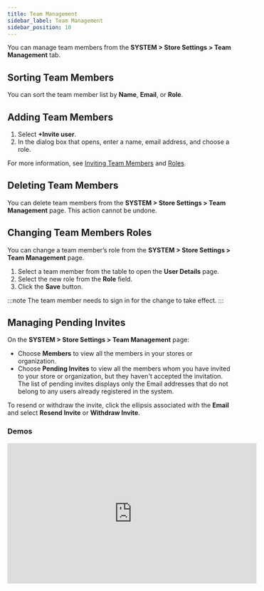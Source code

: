 ```yaml
---
title: Team Management
sidebar_label: Team Management
sidebar_position: 10
---
```


You can manage team members from the **SYSTEM > Store Settings > Team Management** tab.

## Sorting Team Members

You can sort the team member list by **Name**, **Email**, or **Role**.

## Adding Team Members

1. Select **+Invite user**.
1. In the dialog box that opens, enter a name, email address, and choose a role.

For more information, see [Inviting Team Members](/docs/commerce-manager/team-management/#adding-team-members) and [Roles](/guides/Getting-Started/team-management/roles).

## Deleting Team Members

You can delete team members from the **SYSTEM > Store Settings > Team Management** page. This action cannot be undone.

## Changing Team Members Roles

You can change a team member’s role from the **SYSTEM > Store Settings > Team Management** page.

1. Select a team member from the table to open the **User Details** page.
1. Select the new role from the **Role** field.
1. Click the **Save** button.

:::note
The team member needs to sign in for the change to take effect.
:::

## Managing Pending Invites

On the **SYSTEM > Store Settings > Team Management** page:
- Choose **Members** to view all the members in your stores or organization.
- Choose **Pending Invites** to view all the members whom you have invited to your store or organization, but they haven't accepted the invitation. The list of pending invites displays only the Email addresses that do not belong to any users already registered in the system.

To resend or withdraw the invite, click the ellipsis associated with the **Email** and select **Resend Invite** or **Withdraw Invite**.

### Demos

<iframe width="560" height="315" src="https://www.youtube.com/embed/kNNRGPrqHXg" title="Understanding Roles in Commerce Manager" frameborder="0" allow="accelerometer; autoplay; clipboard-write; encrypted-media; gyroscope; picture-in-picture; web-share" referrerpolicy="strict-origin-when-cross-origin" allowfullscreen></iframe>

